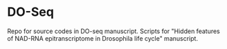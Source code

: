 # DO-Seq
Repo for source codes in DO-seq manuscript.
Scripts for "Hidden features of NAD-RNA epitranscriptome in Drosophila life cycle" manuscript.
